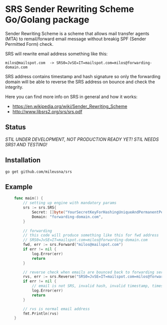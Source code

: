 # SRS Sender Rewriting Scheme Go/Golang package

Sender Rewriting Scheme is a scheme that allows mail transfer agents (MTA) to remail/forward email message without breakig SPF (Sender Permitted Form) check.

SRS will rewrite email address something like this:

```
milos@mailspot.com  -> SRS0=JvSE=IT=mailspot.com=milos@forwarding-domain.com
```

SRS address contains timestamp and hash signature so only the forwarding domain will be able to reverse the SRS address on bounce and check the integrity.

Here you can find more info on SRS in general and how it works:

- https://en.wikipedia.org/wiki/Sender_Rewriting_Scheme
- http://www.libsrs2.org/srs/srs.pdf


## Status

*STIL UNDER DEVELOPMENT, NOT PRODUCTION READY YET!
STIL NEEDS SRS1 AND TESTING!*

## Installation <a id="installation"></a>
```
go get github.com/mileusna/srs
```

## Example<a id="example"></a>

```go
    func main() {
        // setting up engine with mandatory params
        srs := srs.SRS{
            Secret: []byte("YourSecretKeyForHashingUniqueAndPermanentPerServer"), 
            Domain: "forwarding-domain.com",
        }
        
        // forwarding
        // this code will produce something like this for fwd address
        // SRS0=JvSE=IT=mailspot.com=milos@forwarding-domain.com        
        fwd, err := srs.Forward("milos@mailspot.com")
        if err != nil {
            log.Error(err)
            return
        }

        // reverse check when emails are bounced back to forwarding server
        rvs, err := srs.Reverse("SRS0=JvSE=IT=mailspot.com=milos@forwarding-domain.com")
        if err != nil {
            // email is not SRS, invalid hash, invalid timestamp, timestamp out of date, etc..
            log.Error(err)
            return
        }

        // rvs is normal email address
        fmt.Println(rvs)
    }
```

